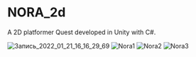 # NORA_2d  


A 2D platformer Quest  developed in Unity with C#.  

![Запись_2022_01_21_16_16_29_69](https://user-images.githubusercontent.com/97168194/150542421-270d8bf6-069d-4b6f-b4ef-b531508bbd0a.gif)
![Nora1](https://user-images.githubusercontent.com/97168194/150333668-05e8c1c1-028f-49c3-860d-8944aaedcbf9.jpg)
![Nora2](https://user-images.githubusercontent.com/97168194/150333678-9f8354f2-ba56-4249-b8c9-d56a7fea080c.jpg)
![Nora3](https://user-images.githubusercontent.com/97168194/150333682-4e22c7e2-9144-4b45-8e13-289ee5e0f703.jpg)

